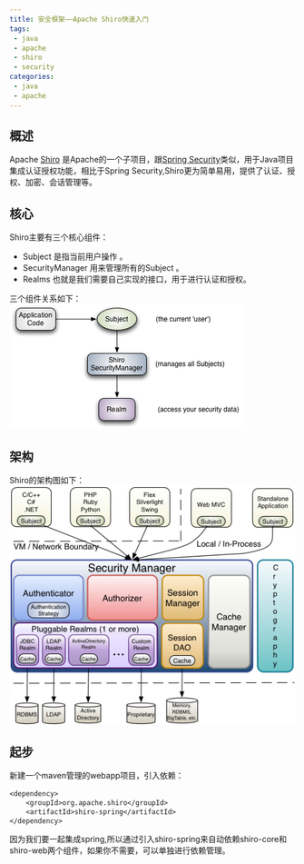 ```yaml
---
title: 安全框架——Apache Shiro快速入门
tags:
 - java
 - apache
 - shiro
 - security
categories:
 - java
 - apache
---
```


## 概述 ##
Apache [Shiro](http://shiro.apache.org/) 是Apache的一个子项目，跟[Spring Security](http://projects.spring.io/spring-security/)类似，用于Java项目集成认证授权功能，相比于Spring Security,Shiro更为简单易用，提供了认证、授权、加密、会话管理等。

## 核心 ##
Shiro主要有三个核心组件：

* Subject 是指当前用户操作 。
* SecurityManager 用来管理所有的Subject 。
* Realms 也就是我们需要自己实现的接口，用于进行认证和授权。

三个组件关系如下：
![组件关系图](../images/shiro-compone-releate.jpg)

## 架构 ##
Shiro的架构图如下：
![Shiro架构图](../images/shiro-framework-architecture.jpg)

## 起步 ##
新建一个maven管理的webapp项目，引入依赖：
```code
<dependency>
	<groupId>org.apache.shiro</groupId>
	<artifactId>shiro-spring</artifactId>
</dependency>
```
因为我们要一起集成spring,所以通过引入shiro-spring来自动依赖shiro-core和shiro-web两个组件，如果你不需要，可以单独进行依赖管理。
